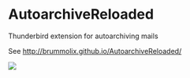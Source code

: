 AutoarchiveReloaded
===================

Thunderbird extension for autoarchiving mails

See http://brummolix.github.io/AutoarchiveReloaded/


![](https://github.com/Brummolix/AutoarchiveReloaded/workflows/Nodet%20CI/badge.svg)
